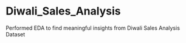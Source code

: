 # Diwali_Sales_Analysis
Performed EDA to find meaningful insights from Diwali Sales Analysis Dataset
